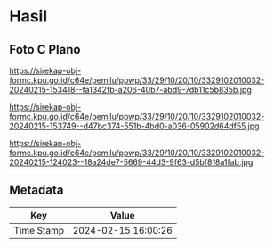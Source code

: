 # Hasil

## Foto C Plano

https://sirekap-obj-formc.kpu.go.id/c64e/pemilu/ppwp/33/29/10/20/10/3329102010032-20240215-153418--fa1342fb-a206-40b7-abd9-7db11c5b835b.jpg

https://sirekap-obj-formc.kpu.go.id/c64e/pemilu/ppwp/33/29/10/20/10/3329102010032-20240215-153749--d47bc374-551b-4bd0-a036-05902d64df55.jpg

https://sirekap-obj-formc.kpu.go.id/c64e/pemilu/ppwp/33/29/10/20/10/3329102010032-20240215-124023--18a24de7-5669-44d3-9f63-d5bf818a1fab.jpg


## Metadata

| Key        | Value               |
| ---------- | ------------------- |
| Time Stamp | 2024-02-15 16:00:26 |



